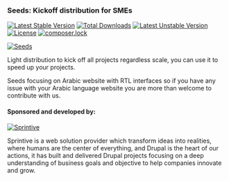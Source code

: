 ### Seeds: Kickoff distribution for SMEs

[![Latest Stable Version](https://poser.pugx.org/sprintive/seeds-project/v/stable)](https://packagist.org/packages/sprintive/seeds-project) [![Total Downloads](https://poser.pugx.org/sprintive/seeds-project/downloads)](https://packagist.org/packages/sprintive/seeds-project) [![Latest Unstable Version](https://poser.pugx.org/sprintive/seeds-project/v/unstable)](https://packagist.org/packages/sprintive/seeds-project) [![License](https://poser.pugx.org/sprintive/seeds-project/license)](https://packagist.org/packages/sprintive/seeds-project) [![composer.lock](https://poser.pugx.org/sprintive/seeds-project/composerlock)](https://packagist.org/packages/sprintive/seeds-project)

[![Seeds](https://www.drupal.org/files/styles/grid-3/public/project-images/Sprintive%20Seets-01.png)](https://www.drupal.org/project/seeds)

Light distribution to kick off all projects regardless scale, you can use it to speed up your projects.

Seeds focusing on Arabic website with RTL interfaces so if you have any issue with your Arabic language website you are more than welcome to contribute with us.


#### Sponsored and developed by:

[![Sprintive](https://www.drupal.org/files/styles/grid-3/public/sprintive-drupal.png?itok=EwOUBjIZ)](http://sprintive.com)

Sprintive is a web solution provider which transform ideas into realities, where humans are the center of everything, and Drupal is the heart of our actions, it has built and delivered Drupal projects focusing on a deep understanding of business goals and objective to help companies innovate and grow.
